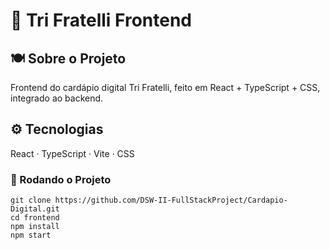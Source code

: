 # 🍕 Tri Fratelli Frontend

## 🍽️ Sobre o Projeto
Frontend do cardápio digital Tri Fratelli, feito em React + TypeScript + CSS, integrado ao backend.

## ⚙️ Tecnologias
React · TypeScript · Vite · CSS

### 🚀 Rodando o Projeto
```
git clone https://github.com/DSW-II-FullStackProject/Cardapio-Digital.git
cd frontend
npm install
npm start
```
